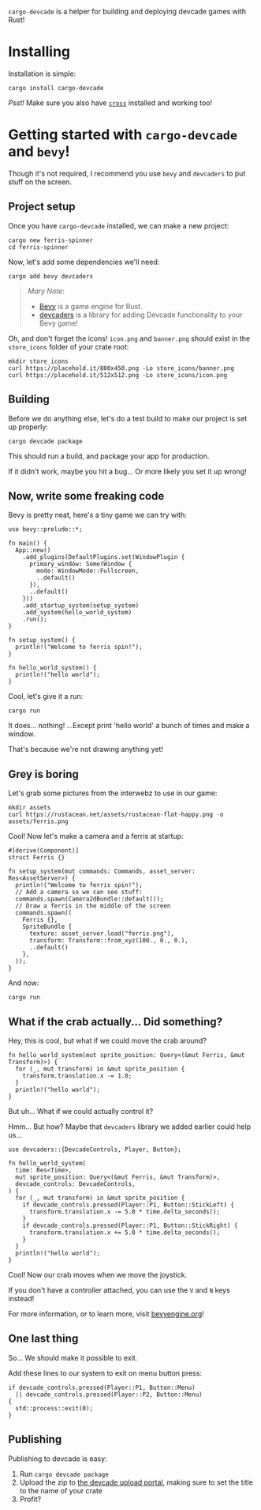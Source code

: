 `cargo-devcade` is a helper for building and deploying devcade games with Rust!

# Installing
Installation is simple:

```
cargo install cargo-devcade
```

_Psst!_ Make sure you also have [`cross`](https://github.com/cross-rs/cross/wiki/Getting-Started) installed and working too!

# Getting started with `cargo-devcade` and `bevy`!

Though it's not required, I recommend you use `bevy` and `devcaders` to put stuff on the screen.

## Project setup
Once you have `cargo-devcade` installed, we can make a new project:

```
cargo new ferris-spinner
cd ferris-spinner
```

Now, let's add some dependencies we'll need:

```
cargo add bevy devcaders
```

> *Mary Note:*
>
> * [Bevy](https://bevyengine.org) is a game engine for Rust.
> * [devcaders](https://docs.rs/devcaders/latest/devcaders) is a library for adding Devcade functionality to your Bevy game!

Oh, and don't forget the icons! `icon.png` and `banner.png` should exist in the `store_icons` folder of your crate root:

```
mkdir store_icons
curl https://placehold.it/800x450.png -Lo store_icons/banner.png
curl https://placehold.it/512x512.png -Lo store_icons/icon.png
```

## Building

Before we do anything else, let's do a test build to make our project is set up properly:

```
cargo devcade package
```

This should run a build, and package your app for production.

If it didn't work, maybe you hit a bug... Or more likely you set it up wrong!

## Now, write some freaking code

Bevy is pretty neat, here's a tiny game we can try with:

```
use bevy::prelude::*;

fn main() {
  App::new()
    .add_plugins(DefaultPlugins.set(WindowPlugin {
      primary_window: Some(Window {
        mode: WindowMode::Fullscreen,
        ..default()
      }),
      ..default()
    }))
    .add_startup_system(setup_system)
    .add_system(hello_world_system)
    .run();
}

fn setup_system() {
  println!("Welcome to ferris spin!");
}

fn hello_world_system() {
  println!("hello world");
}
```

Cool, let's give it a run:

```
cargo run
```

It does... nothing! ...Except print 'hello world' a bunch of times and make a window.

That's because we're not drawing anything yet!

## Grey is boring

Let's grab some pictures from the interwebz to use in our game:

```
mkdir assets
curl https://rustacean.net/assets/rustacean-flat-happy.png -o assets/ferris.png
```

Cool! Now let's make a camera and a ferris at startup:

```
#[derive(Component)]
struct Ferris {}

fn setup_system(mut commands: Commands, asset_server: Res<AssetServer>) {
  println!("Welcome to ferris spin!");
  // Add a camera so we can see stuff:
  commands.spawn(Camera2dBundle::default());
  // Draw a ferris in the middle of the screen
  commands.spawn((
    Ferris {},
    SpriteBundle {
      texture: asset_server.load("ferris.png"),
      transform: Transform::from_xyz(100., 0., 0.),
      ..default()
    },
  ));
}
```

And now:
```
cargo run
```

## What if the crab actually... Did something?

Hey, this is cool, but what if we could move the crab around?

```
fn hello_world_system(mut sprite_position: Query<(&mut Ferris, &mut Transform)>) {
  for (_, mut transform) in &mut sprite_position {
    transform.translation.x -= 1.0;
  }
  println!("hello world");
}
```

But uh... What if we could actually control it?

Hmm... But how? Maybe that `devcaders` library we added earlier could help us...

```
use devcaders::{DevcadeControls, Player, Button};

fn hello_world_system(
  time: Res<Time>,
  mut sprite_position: Query<(&mut Ferris, &mut Transform)>,
  devcade_controls: DevcadeControls,
) {
  for (_, mut transform) in &mut sprite_position {
    if devcade_controls.pressed(Player::P1, Button::StickLeft) {
      transform.translation.x -= 5.0 * time.delta_seconds();
    }
    if devcade_controls.pressed(Player::P1, Button::StickRight) {
      transform.translation.x += 5.0 * time.delta_seconds();
    }
  }
  println!("hello world");
}
```

Cool! Now our crab moves when we move the joystick.

If you don't have a controller attached, you can use the `V` and `N` keys instead!

For more information, or to learn more, visit [bevyengine.org](https://bevyengine.org/)!

## One last thing

So... We should make it possible to exit.

Add these lines to our system to exit on menu button press:
```
if devcade_controls.pressed(Player::P1, Button::Menu)
  || devcade_controls.pressed(Player::P2, Button::Menu)
{
  std::process::exit(0);
}
```

## Publishing

Publishing to devcade is easy:

1. Run `cargo devcade package`
2. Upload the zip to [the devcade upload portal](https://devcade.csh.rit.edu/upload), making sure to set the title to the name of your crate
3. Profit?
